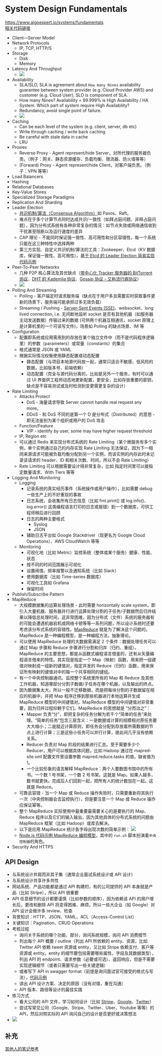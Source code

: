 # System Design Fundamentals

https://www.algoexpert.io/systems/fundamentals  
[相关代码链接](https://github.com/yihaoye/stem-notes/tree/master/e-software-architecture/Systems-Design)  
* Client—Server Model
* Network Protocols
  * IP, TCP, HTTP/S
* Storage
  * Disk
  * Memory
* Latency And Throughput
  * ![](./Latency%20And%20Throughput.png)
* Availability
  * SLA/SLO, SLA is agreement about `How many Nines` availability guarantee between system provider (e.g. Cloud Provider AWS) and customer (e.g. Cloud User), SLO is component of SLA.
  * How many Nines? Availability = 99.999% is High Availability / HA System. Which part of system require High Availability?
  * Redundancy, avoid single point of failure.
  * ![](./High%20Availability.png)
* Caching
  * Can be each level of the system (e.g. client, server, db etc)
  * Write through caching / write back caching
  * Be careful with stale data in cache
  * LRU
* Proxies
  * Reverse Proxy - Agent represent/hide Server，对所代理的服务器负责。（例子：网关、静态资源缓存、负载均衡、限流器、防火墙等等）
  * (Forward) Proxy - Agent represent/hide Client，对客户端负责。（例子：VPN 等等）
* Load Balancers
* Hashing
* Relational Databases
* Key-Value Stores
* Specialized Storage Paradigms
* Replication And Sharding
* Leader Election
  * [共识机制/算法（Consensus Algorithm）](https://draveness.me/consensus/)如 Paxos、Raft。
  * 难点在于多个计算节点同时达成共识/一致性（如拜占庭问题、非拜占庭问题），因为分布式系统有各种非常复杂的情况：如节点失效或网络通信收到干扰甚至阻断以及运行速度的差异
  * CAP 理论 - 不能同时保证强一致性、高可用性和分区容错性，每一个系统只能在这三种特性中选择两种
  * 第三方实现、自定义共识机制/算法的工具：Zookeeper、Etcd（KV 数据库，保证强一致性、高可用性）。[基于 Etcd 的 Leader Election 简易实现代码示例](./example%20questions/Leader%20Election.md)
* Peer-To-Peer Networks
  * 几种 P2P 核心算法及其优缺点（[带中心化 Tracker 服务器的 BitTorrent 协议](https://paaatrick.com/2019-07-07-network-protocol-p2p/)、[DHT 的 Kademlia 协议](https://zhuanlan.zhihu.com/p/40286711)、[Gossip 协议 - 又称流行病协议](https://zhuanlan.zhihu.com/p/41228196)）
  * ![](./Peer-To-Peer%20Networks.png)
* Polling And Streaming
  * Polling - 客户端定时请求服务端（缺点在于用户多且需要实时获取事件更新的场景下，服务端可能承担过多无效负载）
  * Streaming / Pushing - [Server-Sent Events (SSE)](https://stackoverflow.com/questions/5195452/websockets-vs-server-sent-events-eventsource)、websocket、long lived connection, i.e. 无间断地监听 socket 是否有其他机器（如服务器主动发送数据）传输过来的数据 (可供两个机器互相通讯，socket 原理上是计算机里的一个可读写文件)，场景如 Polling 的缺点场景、IM 等
* Configuration
  * 配置即系统或应用需用到的存放在某个独立文件中（而不是代码程序逻辑里）的参数（parameters）或常量（constants）的集合
  * 格式通常是 JSON 或 YAML
  * 根据实际情况权衡使用静态配置或动态配置
    * 静态配置（与项目本地源代码放一起，通常只适合不敏感、低风险的数据，比如版本号、前端依赖）
    * 动态配置（完全与源代码分离的，比如是另外一个服务，有时可以通过 UI 界面供工程师动态地更新配置，更安全，比如存放重要的密钥，缺点是不容易测试或及时检测到变更需更复杂的设计）
* Rate Limiting
  * Attacks Protect
    * DoS - 海量请求导致 Server cannot handle real request any more。
    * DDoS - 和 DoS 不同的是第一个 D 是分布式（Distributed）的意思 - 即无法鉴别为某个组织或用户的 DoS 攻击
  * Function/Feature
    * VIP - identify by user, some may have higher request threshold
  * IP, Region etc
  * 可以通过 Redis 来实现分布式系统的 Rate Limiting（某个微服务有多个实例，单个实例通过自己的内存实现 Rate Limiting 无法保证，因为下一相同来源请求可能被负载均衡分配到另一个实例，而该实例的内存此时未记录该请求的 header、ID 和相关次数、时间，所以不会 Rate Limiting）
  * Rate Limiting 可以根据需要设计得非常复杂，比如 指定时间里可以接指定数量请求、With Tiers 等等
* Logging And Monitoring
  * Logging
    * 记录系统的真实经历事件（系统操作或用户操作），比如需要 debug 一些生产上的不好重现的事故
    * 日志系统，会收集所有日志信息（比如 fmt.print() 或 log.info()、log.error() 这类编程语言打印的日志或报错）到一个数据库，可供工程师稍后进行回顾
    * 日志的两种主要格式
      * Syslog
      * JSON
    * 辅助日志平台如 Google Stackdriver（现更名为 Google Cloud Operations）、AWS CloudWatch 等等
  * Monitoring
    * 可视化地（比如 Metric）监控系统（整体或某个服务）健康、性能、状态
    * 按不同的时间范围展示可视化
    * 设置阀值、频率报警以及通知系统（比如 Slack）
    * 使用数据库（比如 Time-series 数据库）
    * 可视化工具如 Grafana
    * 保留时间
* Publish/Subscribe Pattern
* MapReduce
  * 大规模数据集的运算处理场景 - 此时需要 horizontally scale system，即引入大量机器、服务器并行进行运算处理分割的子任务/子数据然后归并结果以降低总处理时间，这非常困难，因为分布式（文件）系统的服务器有的可能会遭遇机器宕机或网络卡顿等等一系列问题，所以设计系统时还要考虑该分布式系统的容错性。[MapReduce](./mapreduce-osdi04.pdf) 就是为了解决这个问题的。MapReduce 是一种编程模型，是一种编程方法，抽象理论。
  * 可以使用 MapReduce 处理的大数据需满足 2 个条件：数据处理任务可以通过 Map 步骤和 Reduce 步骤进行分割和归并（归约、重组）。MapReduce 的主要思想，都是从函数式编程语言借鉴的，还有从矢量编程语言借来的特性。其实现是指定一个 Map（映射）函数，用来把一组键值对映射成一组新的键值对，指定并发的 Reduce（归约）函数，用来保证所有映射的键值对中的每一个共享相同的键组。 
  * 有一个中央控制器通讯、监控整个系统里所有的 Map 和 Reduce 及其他工作机器，知道哪部分分割子数据/子任务在哪个机器，以及输出的终点。
  * 因为数据集太大，所以一般不迁移数据，而是把每块分割的子数据留在相应的机器中，并把 Map 程序迁移到那些机器进行本地运算并生成 MapReduce 模型的中间键值对。MapReduce 模型的中间键值对非常重要，因为归并过程仰赖于它们。MapReduce 的思想就是 “分而治之”：
    * Mapper 负责“分”，即把复杂的任务分解为若干个“简单的任务”来处理。“简单的任务”包含三层含义：一是数据或计算的规模相对原任务要大大缩小；二是就近计算原则，即任务会分配到存放着所需数据的节点上进行计算；三是这些小任务可以并行计算，彼此间几乎没有依赖关系。
    * Reducer 负责对 Map 阶段的结果进行汇总。至于需要多少个 Reducer，用户可以根据具体问题，比如 Hadoop 通过在 mapred-site.xml 配置文件里设置参数 mapred.reduce.tasks 的值，缺省值为 1。
    * 一个比较形象的语言解释 MapReduce：两个人要数图书馆中的所有书。一个数 1 号书架，一个数 2 号书架。这就是 Map。如果人越多，数书就更快。完成后人们回到一起，把所有人的统计数加在一起。这就是 Reduce。
  * 可靠且容错 - 当一个 Map 或 Reduce 操作失败时，只需要重新将其执行一次（中央控制器会去监控执行），但是要注意一个 Map 或 Reduce 操作应保证幂等。
  * 整个 MapReduce 实际使用中最重要最需要关心的是要执行的 Map、Reduce 程序以及它们的输入输出，因为其他具体的分布式系统的问题由 MapReduce 框架（比如 Hadoop）或库去解决。
  * 以下是应用 MapReduce 统计各字母出现次数的简单示例： ![](./MapReduce%20Example.png)
  * [Node.js 代码示例 MapReduce 编程模型](https://github.com/yihaoye/stem-notes/tree/master/e-software-architecture/Systems-Design/map_reduce)，其中的 `run.sh` 脚本扮演着`中央控制器`的角色。
* Security And HTTPS


## API Design
* 与系统设计并肩而非其子集（通常企业面试系统设计或 API 设计）
* 与系统设计共享许多共性
* 网站系统、产品功能都是通过 API 构建的，有的公司提供的 API 本身就是产品（比如 Stripe），所以 API 很重要
* API 任意细节的设计都要谨慎（比如参数的顺序），因为依赖该 API 的用户增长后，更改和删除 API 将变得困难、麻烦，所以一些大企业（如 Google）对 API 设计会做许多 review、检查
* 背景知识：HTTP、JSON、YAML、ACL（Access-Control List）
* 关键知识：Pagination、CRUD Operations
* 考核过程
  * 询问关于系统的哪个功能、部分，询问系统规模，询问 API 消费细节
  * 列出每个 API 概要 / outline（列出 API 所依赖的 entity、资源，比如 Twitter API 依赖 tweet 资源或 entity，又比如 Stripe 依赖支付、客户等资源或 entity。entity 的细节要包括需要哪些属性、字段及其数据类型），列出 API 的 endpoint、请求参数（必要或可选）、返回响应，但是不需要实现逻辑细节（或者只需要写出一些关键逻辑）
  * 或者写下 API in swagger format（前提是询问面试官可接受的格式与写法），[代码示例](https://github.com/yihaoye/stem-notes/tree/master/e-software-architecture/Systems-Design/api_design/example)
  * 讲出 API 设计方案、决定的原因（没有对错，重在沟通）
  * API 版本、路径等设计的最佳实践
* 练习方式
  * 看大公司的 API 文件，学习如何设计（比如 [Stripe](https://stripe.com/docs/api)、[Google](https://cloud.google.com/apis)、[Twitter](https://developer.twitter.com/en/docs/twitter-api)）
  * 尝试写常见公司（Google、Stripe、Twitter、Uber、Youtube 等等）的 API，然后对照实际的 API 询问自己的设计是否更好或决策想法
* ![](./REST%20API%20Design.jpeg)
  
  
## 补充
[其他人的笔记参考](https://github.com/Gaitz/Note/blob/master/raw-note/items/SystemDesign_1.md)  
